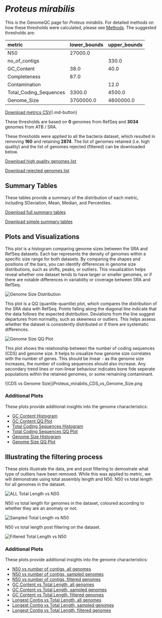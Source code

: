 # *Proteus mirabilis*

This is the GenomeQC page for *Proteus mirabilis*. For detailed methods on how these thresholds were calculated, please see [Methods](/methods).
The suggested thresholds are: 

| metric                 | lower_bounds   | upper_bounds   |
|:-----------------------|:---------------|:---------------|
| N50                    | 27000.0        |                |
| no_of_contigs          |                | 330.0          |
| GC_Content             | 38.0           | 40.0           |
| Completeness           | 87.0           |                |
| Contamination          |                | 12.0           |
| Total_Coding_Sequences | 3300.0         | 4500.0         |
| Genome_Size            | 3700000.0      | 4600000.0      |

[Download metrics CSV](/Proteus/Proteus_mirabilis/Proteus_mirabilis_metrics.csv){.md-button}


These thresholds are based on **0** genomes from RefSeq and **3034** genomes from ATB / SRA.

These thresholds were applied to all the bacteria dataset, which resulted in removing **160** and retaining **2874**.
The list of genomes retained (i.e. high quality) and the list of genomes rejected (filtered) can be downloaded below. 

[Download high quality genomes list](/Proteus/Proteus_mirabilis/Proteus_mirabilis_high_quality_genomes.csv.xz)


[Download rejected genomes list](/Proteus/Proteus_mirabilis/Proteus_mirabilis_filtered_out_genomes.csv.xz)



## Summary Tables
These tables provide a summary of the distribution of each metric, including SDeviation, Mean, Median, and Percentiles.

[Download full summary tables](/Proteus/Proteus_mirabilis/summary.csv)

[Download simple summary tables](/Proteus/Proteus_mirabilis/selected_summary.csv)

## Plots and Visualizations

This plot is a histogram comparing genome sizes between the SRA and RefSeq datasets. Each bar represents the density of genomes within a specific size range for both datasets. By comparing the shapes and positions of the bars, you can identify differences in genome size distributions, such as shifts, peaks, or outliers. This visualization helps reveal whether one dataset tends to have larger or smaller genomes, or if there are notable differences in variability or coverage between SRA and RefSeq.

![Genome Size Distribution](Genome_Size_refseq_histogram_kde.png)

This plot is a QQ (quantile-quantile) plot, which compares the distribution of the SRA data with RefSeq. Points falling along the diagonal line indicate that the data follows the expected distribution. Deviations from the line suggest departures from normality, such as skewness or outliers. This helps assess whether the dataset is consistently distributed or if there are systematic differences.

![Genome Size QQ Plot](Genome_Size_refseq_qqplot.png)

This plot shows the relationship between the number of coding sequences (CDS) and genome size. It helps to visualize how genome size correlates with the number of genes. This should be linear - as the genome size increases, the number of coding sequences should also increase. Any secondary trend lines or non-linear behaviour indicates bone fide seperate populations within the retained genomes, or some remaining contaminant. 

![CDS vs Genome Size](Proteus_mirabilis_CDS_vs_Genome_Size.png

### Additional Plots

These plots provide additional insights into the genome characteristics:

- [GC Content Histogram](Proteus_mirabilis_GC_Content_refseq_histogram_kde.png)
- [GC Content QQ Plot](Proteus_mirabilis_GC_Content_refseq_qqplot.png)
- [Total Coding Sequences Histogram](Proteus_mirabilis_Total_Coding_Sequences_refseq_histogram_kde.png)
- [Total Coding Sequences QQ Plot](Proteus_mirabilis_Total_Coding_Sequences_refseq_qqplot.png)
- [Genome Size Histogram](Proteus_mirabilis_Genome_Size_refseq_histogram_kde.png)
- [Genome Size QQ Plot](Proteus_mirabilis_Genome_Size_refseq_qqplot.png)
## Illustrating the filtering process
These plots illustrate the data, pre and post filtering to demostrate what type of outliers have been removed. While this was applied to metric, we will demonstrate using total assembly length and N50.
N50 vs total length for all genomes in the dataset.

![ALL Total Length vs N50](Proteus_mirabilis_all_total_length_N50.png)

N50 vs total length for genomes in the dataset, coloured according to whether they are an anomaly or not.

![Sampled Total Length vs N50](Proteus_mirabilis_sample_total_length_N50.png)

N50 vs total length post filtering on the dataset.

![Filtered Total Length vs N50](Proteus_mirabilis_filt_total_length_N50.png)

### Additional Plots

These plots provide additional insights into the genome characteristics:

- [N50 vs number of contigs, all genomes](Proteus_mirabilis_all_N50_number.png)
- [N50 vs number of contigs, sampled genomes](Proteus_mirabilis_sample_N50_number.png)
- [N50 vs number of contigs, filtered genomes](Proteus_mirabilis_filt_N50_number.png)
- [GC Content vs Total Length, all genomes](Proteus_mirabilis_all_total_length_GC_Content.png)
- [GC Content vs Total Length, sampled genomes](Proteus_mirabilis_sample_total_length_GC_Content.png)
- [GC Content vs Total Length, filtered genomes](Proteus_mirabilis_filt_total_length_GC_Content.png)
- [Longest Contig vs Total Length, all genomes](Proteus_mirabilis_all_total_length_longest.png)
- [Longest Contig vs Total Length, sampled genomes](Proteus_mirabilis_sample_total_length_longest.png)
- [Longest Contig vs Total Length, filtered genomes](Proteus_mirabilis_filt_total_length_longest.png)
